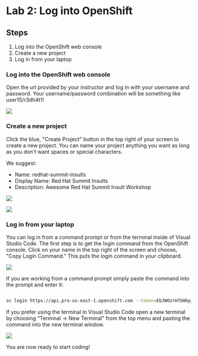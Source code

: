 # Lab 2: Log into OpenShift

## Steps

1.  Log into the OpenShift web console
2.  Create a new project
3.  Log in from your laptop

### Log into the OpenShift web console

Open the url provided by your instructor and log in with your username and password.  Your username/password combination will be something like user15/r3dh4t1!

![](./images/2/lab2-01-console-create_project.png)  

### Create a new project

Click the blue, "Create Project" button in the top right of your screen to create a new project.  You can name your project anything you want as long as you don't want spaces or special characters.  

We suggest:
* Name: redhat-summit-insults
* Display Name: Red Hat Summit Insults
* Description: Awesome Red Hat Summit Insult Workshop

![](./images/2/lab2-02-console-create_project.png)  

![](./images/2/lab2-03-console-create_project_success.png)  

### Log in from your laptop

You can log in from a command prompt or from the terminal inside of Visual Studio Code. The first step is to get the login command from the OpenShift console.  Click on your name in the top right of the screen and choose, "Copy Login Command."  This puts the login command in your clipboard.

![](./images/2/lab2-04-console-copy_login_command.png)  

If you are working from a command prompt simply paste the command into the prompt and enter it:

```bash

oc login https://api.pro-us-east-1.openshift.com --token=EbJWOzrH7bWkp_ARZzOALheibhQoAtm3A4Ftq23cGSqx31UU

```

If you prefer using the terminal in Visual Studio Code open a new terminal by choosing "Terminal -> New Terminal" from the top menu and pasting the command into the new terminal window.

![](./images/2/lab2-05-vscode_login.png)  

You are now ready to start coding!

